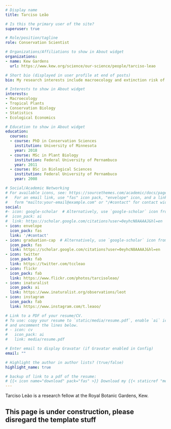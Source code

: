 ```yaml
---
# Display name
title: Tarciso Leão

# Is this the primary user of the site?
superuser: true

# Role/position/tagline
role: Conservation Scientist

# Organizations/Affiliations to show in About widget
organizations:
- name: Kew Gardens
  url: https://www.kew.org/science/our-science/people/tarciso-leao

# Short bio (displayed in user profile at end of posts)
bio: My research interests include macroecology and extinction risk of tropical plants.

# Interests to show in About widget
interests:
- Macroecology
- Tropical Plants
- Conservation Biology
- Statistics
- Ecological Economics

# Education to show in About widget
education:
  courses:
  - course: PhD in Conservation Sciences
    institution: University of Minnesota
    year: 2018
  - course: MSc in Plant Biology
    institution: Federal University of Pernambuco
    year: 2011
  - course: BSc in Biological Sciences
    institution: Federal University of Pernambuco
    year: 2008

# Social/Academic Networking
# For available icons, see: https://sourcethemes.com/academic/docs/page-builder/#icons
#   For an email link, use "fas" icon pack, "envelope" icon, and a link in the
#   form "mailto:your-email@example.com" or "/#contact" for contact widget.
social:
#- icon: google-scholar  # Alternatively, use `google-scholar` icon from `ai` icon pack
#  icon_pack: ai
#  link: https://scholar.google.com/citations?user=0eyhcN8AAAAJ&hl=en
- icon: envelope
  icon_pack: fas
  link: '/#contact'
- icon: graduation-cap  # Alternatively, use `google-scholar` icon from `ai` icon pack
  icon_pack: fas
  link: https://scholar.google.com/citations?user=0eyhcN8AAAAJ&hl=en
- icon: twitter
  icon_pack: fab
  link: https://twitter.com/tccleao
- icon: flickr
  icon_pack: fab
  link: https://www.flickr.com/photos/tarcisoleao/
- icon: inaturalist
  icon_pack: ai
  link: https://www.inaturalist.org/observations/leot
- icon: instagram
  icon_pack: fab
  link: https://www.instagram.com/t.leaoo/

# Link to a PDF of your resume/CV.
# To use: copy your resume to `static/media/resume.pdf`, enable `ai` icons in `params.toml`,
# and uncomment the lines below.
# - icon: cv
#   icon_pack: ai
#   link: media/resume.pdf

# Enter email to display Gravatar (if Gravatar enabled in Config)
email: ""

# Highlight the author in author lists? (true/false)
highlight_name: true

# backup of link to a pdf of the resume:
# {{< icon name="download" pack="fas" >}} Download my {{< staticref "media/demo_resume.pdf" "newtab" >}}resumé{{< /staticref >}}.
---
```


Tarciso Leão is a research fellow at the Royal Botanic Gardens, Kew.

## This page is under construction, please disregard the template stuff  
